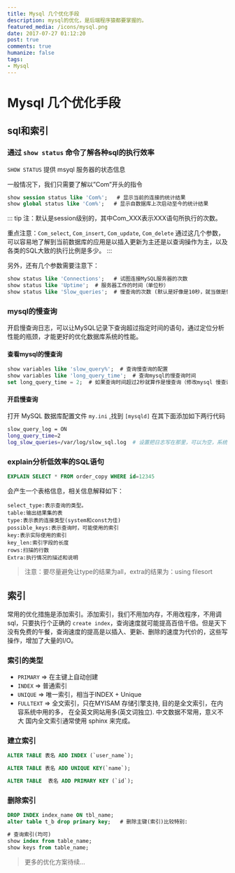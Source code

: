 ```yaml
---
title: Mysql 几个优化手段
description: mysql的优化，是后端程序猿都要掌握的。
featured_media: /icons/mysql.png
date: 2017-07-27 01:12:20
post: true
comments: true
humanize: false
tags:
- Mysql
---
```


# Mysql 几个优化手段

## sql和索引
### 通过 `show status` 命令了解各种sql的执行效率
`SHOW STATUS` 提供 msyql 服务器的状态信息

一般情况下，我们只需要了解以”Com”开头的指令
``` sql
show session status like 'Com%';   # 显示当前的连接的统计结果
show global status like 'Com%';   # 显示自数据库上次启动至今的统计结果
```
::: tip
注：默认是session级别的，其中Com_XXX表示XXX语句所执行的次数。

重点注意：`Com_select`, `Com_insert`, `Com_update`, `Com_delete` 通过这几个参数，可以容易地了解到当前数据库的应用是以插入更新为主还是以查询操作为主，以及各类的SQL大致的执行比例是多少。
:::

另外，还有几个参数需要注意下：
``` sql
show status like 'Connections';   # 试图连接MySQL服务器的次数
show status like 'Uptime';  # 服务器工作的时间（单位秒）
show status like 'Slow_queries';  # 慢查询的次数 (默认是好像是10秒，就当做是慢查询，如下图所示)
```

### mysql的慢查询
开启慢查询日志，可以让MySQL记录下查询超过指定时间的语句，通过定位分析性能的瓶颈，才能更好的优化数据库系统的性能。
#### 查看mysql的慢查询
``` sql
show variables like 'slow_query%';  # 查询慢查询的配置
show variables like 'long_query_time';  # 查询mysql的慢查询时间
set long_query_time = 2;  # 如果查询时间超过2秒就算作是慢查询（修改mysql 慢查询时间）
```
#### 开启慢查询
打开 MySQL 数据库配置文件 `my.ini` ,找到 `[mysqld]` 在其下面添加如下两行代码
``` sh
slow_query_log = ON
long_query_time=2
log_slow_queries=/var/log/slow_sql.log  # 设置把日志写在那里，可以为空，系统会给一个缺省的文件
```

### explain分析低效率的SQL语句
``` sql
EXPLAIN SELECT * FROM order_copy WHERE id=12345
```

会产生一个表格信息，相关信息解释如下：
```
select_type:表示查询的类型。
table:输出结果集的表
type:表示表的连接类型(system和const为佳)
possible_keys:表示查询时，可能使用的索引
key:表示实际使用的索引
key_len:索引字段的长度
rows:扫描的行数
Extra:执行情况的描述和说明
```

> 注意：要尽量避免让type的结果为all，extra的结果为：using filesort

## 索引
常用的优化措施是添加索引。添加索引，我们不用加内存，不用改程序，不用调sql，只要执行个正确的 `create index`，查询速度就可能提高百倍千倍。但是天下没有免费的午餐，查询速度的提高是以插入、更新、删除的速度为代价的，这些写操作，增加了大量的I/O。


### 索引的类型
- `PRIMARY` => 在主键上自动创建
- `INDEX` => 普通索引
- `UNIQUE` => 唯一索引，相当于INDEX + Unique
- `FULLTEXT` => 全文索引，只在MYISAM 存储引擎支持, 目的是全文索引，在内容系统中用的多， 在全英文网站用多(英文词独立). 中文数据不常用，意义不大 国内全文索引通常使用 sphinx 来完成。


### 建立索引
``` sql
ALTER TABLE 表名 ADD INDEX (`user_name`);

ALTER TABLE 表名 ADD UNIQUE KEY(`name`);

ALTER TABLE  表名 ADD PRIMARY KEY (`id`);
```


### 删除索引
``` sql
DROP INDEX index_name ON tbl_name;
alter table t_b drop primary key;   # 删除主键(索引)比较特别:

# 查询索引(均可) 
show index from table_name;
show keys from table_name;
```

> 更多的优化方案待续...
